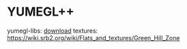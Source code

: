 # YUMEGL++

yumegl-libs: [download](https://drive.google.com/drive/folders/1sia8GdaQtF6IfAa7QOfRG_ASMAHdXo2_?hl=pl)
textures: https://wiki.srb2.org/wiki/Flats_and_textures/Green_Hill_Zone
